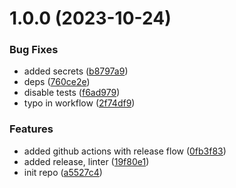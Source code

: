# 1.0.0 (2023-10-24)


### Bug Fixes

* added secrets ([b8797a9](https://github.com/BrRenat/nx-gcs/commit/b8797a96c608f68c72edeb959127e76cf4deec8b))
* deps ([760ce2e](https://github.com/BrRenat/nx-gcs/commit/760ce2ebd55d10757c2af54157faa1cf2da1bebf))
* disable tests ([f6ad979](https://github.com/BrRenat/nx-gcs/commit/f6ad97915cc17fdcb379a007ba3d84508eba84b8))
* typo in workflow ([2f74df9](https://github.com/BrRenat/nx-gcs/commit/2f74df9a53b3cb92c35824ce4409d2220ef94d50))


### Features

* added github actions with release flow ([0fb3f83](https://github.com/BrRenat/nx-gcs/commit/0fb3f8301d39a2fa5560fd456e0b72bbfb9de629))
* added release, linter ([19f80e1](https://github.com/BrRenat/nx-gcs/commit/19f80e150f54952def2b30fcc643e7205556da21))
* init repo ([a5527c4](https://github.com/BrRenat/nx-gcs/commit/a5527c4e7df92b67fc9dbb36999614913a7c4dfb))

